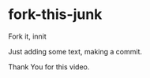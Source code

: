 # fork-this-junk
Fork it, innit

Just adding some text, making a commit.

Thank You for this video.
